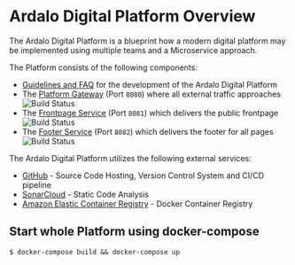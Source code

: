 # Ardalo Digital Platform Overview
The Ardalo Digital Platform is a blueprint how a modern digital platform may be implemented
using multiple teams and a Microservice approach.

The Platform consists of the following components:
  * [Guidelines and FAQ](https://github.com/ardalo/digital-platform-development-guide) for the development of the Ardalo Digital Platform
  * The [Platform Gateway](https://github.com/ardalo/platform-gateway) (Port `8080`) where all external traffic approaches
    ![Build Status](https://github.com/ardalo/platform-gateway/workflows/Build/badge.svg)
  * The [Frontpage Service](https://github.com/ardalo/frontpage-service) (Port `8081`) which delivers the public frontpage
    ![Build Status](https://github.com/ardalo/frontpage-service/workflows/Build/badge.svg)
  * The [Footer Service](https://github.com/ardalo/footer-service) (Port `8082`) which delivers the footer for all pages
    ![Build Status](https://github.com/ardalo/footer-service/workflows/Build/badge.svg)

The Ardalo Digital Platform utilizes the following external services:
  * [GitHub](https://github.com/ardalo?tab=repositories) - Source Code Hosting, Version Control System and CI/CD pipeline
  * [SonarCloud](https://sonarcloud.io/organizations/ardalo/projects) - Static Code Analysis
  * [Amazon Elastic Container Registry](https://eu-central-1.console.aws.amazon.com/ecr/repositories/ardalo) - Docker Container Registry

## Start whole Platform using docker-compose
```console
$ docker-compose build && docker-compose up
```
